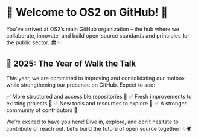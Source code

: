# 🎉 Welcome to OS2 on GitHub! 🚀

You’ve arrived at OS2’s main GitHub organization – the hub where we collaborate, innovate, and build open-source standards and principles for the public sector. 🏛️✨

## 🌟 2025: The Year of Walk the Talk

This year, we are committed to improving and consolidating our toolbox while strengthening our presence on GitHub. Expect to see:

✅ More structured and accessible repositories 📂
✅ Fresh improvements to existing projects 🔧
✅ New tools and resources to explore 🚀
✅ A stronger community of contributors 🤝

We’re excited to have you here! Dive in, explore, and don’t hesitate to contribute or reach out. Let’s build the future of open source together! 💡🌍
